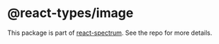 # @react-types/image

This package is part of [react-spectrum](https://github.com/adobe-private/react-spectrum-v3). See the repo for more details.
